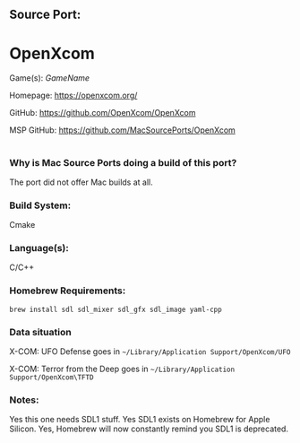 ## Source Port:
# OpenXcom

Game(s): *GameName*

Homepage: https://openxcom.org/

GitHub: https://github.com/OpenXcom/OpenXcom

MSP GitHub: https://github.com/MacSourcePorts/OpenXcom

#
### Why is Mac Source Ports doing a build of this port?
The port did not offer Mac builds at all.

### Build System: 
Cmake

### Language(s):
C/C++

### Homebrew Requirements:

```
brew install sdl sdl_mixer sdl_gfx sdl_image yaml-cpp
```
### Data situation
X-COM: UFO Defense goes in `~/Library/Application Support/OpenXcom/UFO`

X-COM: Terror from the Deep goes in `~/Library/Application Support/OpenXcom\TFTD`

### Notes:
Yes this one needs SDL1 stuff. Yes SDL1 exists on Homebrew for Apple Silicon. Yes, Homebrew will now constantly remind you SDL1 is deprecated. 